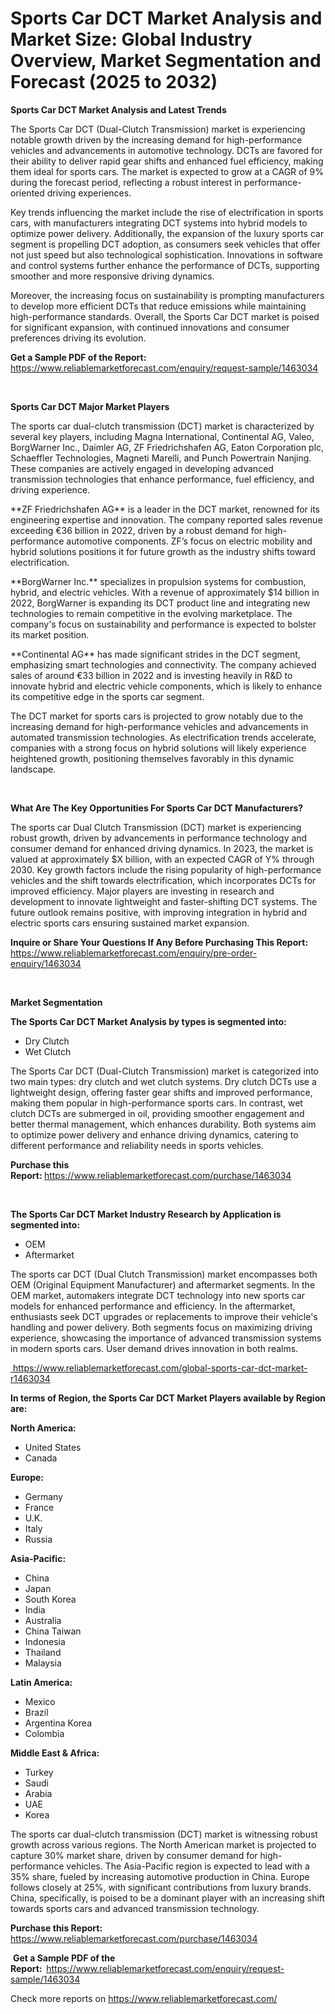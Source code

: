 <p><h1>Sports Car DCT Market Analysis and Market Size: Global Industry Overview, Market Segmentation and Forecast (2025 to 2032)</h1></p><p><strong>Sports Car DCT Market Analysis and Latest Trends</strong></p>
<p><p>The Sports Car DCT (Dual-Clutch Transmission) market is experiencing notable growth driven by the increasing demand for high-performance vehicles and advancements in automotive technology. DCTs are favored for their ability to deliver rapid gear shifts and enhanced fuel efficiency, making them ideal for sports cars. The market is expected to grow at a CAGR of 9% during the forecast period, reflecting a robust interest in performance-oriented driving experiences.</p><p>Key trends influencing the market include the rise of electrification in sports cars, with manufacturers integrating DCT systems into hybrid models to optimize power delivery. Additionally, the expansion of the luxury sports car segment is propelling DCT adoption, as consumers seek vehicles that offer not just speed but also technological sophistication. Innovations in software and control systems further enhance the performance of DCTs, supporting smoother and more responsive driving dynamics.</p><p>Moreover, the increasing focus on sustainability is prompting manufacturers to develop more efficient DCTs that reduce emissions while maintaining high-performance standards. Overall, the Sports Car DCT market is poised for significant expansion, with continued innovations and consumer preferences driving its evolution.</p></p>
<p><strong>Get a Sample PDF of the Report:&nbsp;</strong> <a href="https://www.reliablemarketforecast.com/enquiry/request-sample/1463034?utm_campaign=3175&utm_medium=2&utm_source=Github&utm_content=ia&utm_term=31032025&utm_id=sports-car-dct">https://www.reliablemarketforecast.com/enquiry/request-sample/1463034</a></p>
<p>&nbsp;</p>
<p><strong>Sports Car DCT Major Market Players</strong></p>
<p><p>The sports car dual-clutch transmission (DCT) market is characterized by several key players, including Magna International, Continental AG, Valeo, BorgWarner Inc., Daimler AG, ZF Friedrichshafen AG, Eaton Corporation plc, Schaeffler Technologies, Magneti Marelli, and Punch Powertrain Nanjing. These companies are actively engaged in developing advanced transmission technologies that enhance performance, fuel efficiency, and driving experience.</p><p>**ZF Friedrichshafen AG** is a leader in the DCT market, renowned for its engineering expertise and innovation. The company reported sales revenue exceeding €36 billion in 2022, driven by a robust demand for high-performance automotive components. ZF’s focus on electric mobility and hybrid solutions positions it for future growth as the industry shifts toward electrification.</p><p>**BorgWarner Inc.** specializes in propulsion systems for combustion, hybrid, and electric vehicles. With a revenue of approximately $14 billion in 2022, BorgWarner is expanding its DCT product line and integrating new technologies to remain competitive in the evolving marketplace. The company's focus on sustainability and performance is expected to bolster its market position.</p><p>**Continental AG** has made significant strides in the DCT segment, emphasizing smart technologies and connectivity. The company achieved sales of around €33 billion in 2022 and is investing heavily in R&D to innovate hybrid and electric vehicle components, which is likely to enhance its competitive edge in the sports car segment.</p><p>The DCT market for sports cars is projected to grow notably due to the increasing demand for high-performance vehicles and advancements in automated transmission technologies. As electrification trends accelerate, companies with a strong focus on hybrid solutions will likely experience heightened growth, positioning themselves favorably in this dynamic landscape.</p></p>
<p>&nbsp;</p>
<p><strong>What Are The Key Opportunities For Sports Car DCT Manufacturers?</strong></p>
<p><p>The sports car Dual Clutch Transmission (DCT) market is experiencing robust growth, driven by advancements in performance technology and consumer demand for enhanced driving dynamics. In 2023, the market is valued at approximately $X billion, with an expected CAGR of Y% through 2030. Key growth factors include the rising popularity of high-performance vehicles and the shift towards electrification, which incorporates DCTs for improved efficiency. Major players are investing in research and development to innovate lightweight and faster-shifting DCT systems. The future outlook remains positive, with improving integration in hybrid and electric sports cars ensuring sustained market expansion.</p></p>
<p><strong>Inquire or Share Your Questions If Any Before Purchasing This Report:</strong> <a href="https://www.reliablemarketforecast.com/enquiry/pre-order-enquiry/1463034?utm_campaign=3175&utm_medium=2&utm_source=Github&utm_content=ia&utm_term=31032025&utm_id=sports-car-dct">https://www.reliablemarketforecast.com/enquiry/pre-order-enquiry/1463034</a></p>
<p>&nbsp;</p>
<p><strong>Market Segmentation</strong></p>
<p><strong>The Sports Car DCT Market Analysis by types is segmented into:</strong></p>
<p><ul><li>Dry Clutch</li><li>Wet Clutch</li></ul></p>
<p><p>The Sports Car DCT (Dual-Clutch Transmission) market is categorized into two main types: dry clutch and wet clutch systems. Dry clutch DCTs use a lightweight design, offering faster gear shifts and improved performance, making them popular in high-performance sports cars. In contrast, wet clutch DCTs are submerged in oil, providing smoother engagement and better thermal management, which enhances durability. Both systems aim to optimize power delivery and enhance driving dynamics, catering to different performance and reliability needs in sports vehicles.</p></p>
<p><strong>Purchase this Report:&nbsp;</strong><a href="https://www.reliablemarketforecast.com/purchase/1463034?utm_campaign=3175&utm_medium=2&utm_source=Github&utm_content=ia&utm_term=31032025&utm_id=sports-car-dct">https://www.reliablemarketforecast.com/purchase/1463034</a></p>
<p>&nbsp;</p>
<p><strong>The Sports Car DCT Market Industry Research by Application is segmented into:</strong></p>
<p><ul><li>OEM</li><li>Aftermarket</li></ul></p>
<p><p>The sports car DCT (Dual Clutch Transmission) market encompasses both OEM (Original Equipment Manufacturer) and aftermarket segments. In the OEM market, automakers integrate DCT technology into new sports car models for enhanced performance and efficiency. In the aftermarket, enthusiasts seek DCT upgrades or replacements to improve their vehicle's handling and power delivery. Both segments focus on maximizing driving experience, showcasing the importance of advanced transmission systems in modern sports cars. User demand drives innovation in both realms.</p></p>
<p><a href="https://www.reliablemarketforecast.com/global-sports-car-dct-market-r1463034?utm_campaign=3175&utm_medium=2&utm_source=Github&utm_content=ia&utm_term=31032025&utm_id=sports-car-dct">&nbsp;https://www.reliablemarketforecast.com/global-sports-car-dct-market-r1463034</a></p>
<p><strong>In terms of Region, the Sports Car DCT Market Players available by Region are:</strong></p>
<p>
    <p> <strong> North America: </strong>
        <ul>
            <li>United States</li>
            <li>Canada</li>
        </ul>
        </p> 
    <p> <strong> Europe: </strong>
        <ul>
            <li>Germany</li>
            <li>France</li>
            <li>U.K.</li>
            <li>Italy</li>
            <li>Russia</li>
        </ul>
        </p> 
    <p> <strong> Asia-Pacific: </strong>
        <ul>
            <li>China</li>
            <li>Japan</li>
            <li>South Korea</li>
            <li>India</li>
            <li>Australia</li>
            <li>China Taiwan</li>
            <li>Indonesia</li>
            <li>Thailand</li>
            <li>Malaysia</li>
        </ul>
        </p> 
    <p> <strong> Latin America: </strong>
        <ul>
            <li>Mexico</li>
            <li>Brazil</li>
            <li>Argentina Korea</li>
            <li>Colombia</li>
        </ul>
        </p> 
    <p> <strong> Middle East & Africa: </strong>
        <ul>
            <li>Turkey</li>
            <li>Saudi</li>
            <li>Arabia</li>
            <li>UAE</li>
            <li>Korea</li>
        </ul>
    </p>
    </p>
<p><p>The sports car dual-clutch transmission (DCT) market is witnessing robust growth across various regions. The North American market is projected to capture 30% market share, driven by consumer demand for high-performance vehicles. The Asia-Pacific region is expected to lead with a 35% share, fueled by increasing automotive production in China. Europe follows closely at 25%, with significant contributions from luxury brands. China, specifically, is poised to be a dominant player with an increasing shift towards sports cars and advanced transmission technology.</p></p>
<p><strong>Purchase this Report: </strong><a href="https://www.reliablemarketforecast.com/purchase/1463034?utm_campaign=3175&utm_medium=2&utm_source=Github&utm_content=ia&utm_term=31032025&utm_id=sports-car-dct">https://www.reliablemarketforecast.com/purchase/1463034</a></p>
<p>&nbsp;<strong>Get a Sample PDF of the Report:&nbsp;&nbsp;</strong><a href="https://www.reliablemarketforecast.com/enquiry/request-sample/1463034?utm_campaign=3175&utm_medium=2&utm_source=Github&utm_content=ia&utm_term=31032025&utm_id=sports-car-dct">https://www.reliablemarketforecast.com/enquiry/request-sample/1463034</a></p>
<p><strong></strong></p>
<p>Check more reports on <a href="https://www.reliablemarketforecast.com/?utm_campaign=3175&utm_medium=2&utm_source=Github&utm_content=ia&utm_term=31032025&utm_id=sports-car-dct">https://www.reliablemarketforecast.com/</a></p>